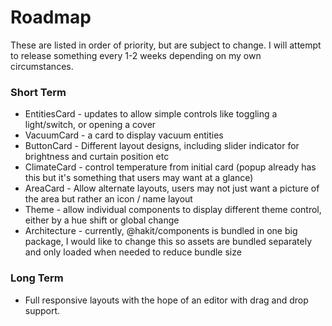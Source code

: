 # Roadmap
These are listed in order of priority, but are subject to change. I will attempt to release something every 1-2 weeks depending on my own circumstances.

### Short Term

* EntitiesCard - updates to allow simple controls like toggling a light/switch, or opening a cover
* VacuumCard - a card to display vacuum entities
* ButtonCard - Different layout designs, including slider indicator for brightness and curtain position etc
* ClimateCard - control temperature from initial card (popup already has this but it's something that users may want at a glance)
* AreaCard - Allow alternate layouts, users may not just want a picture of the area but rather an icon / name layout
* Theme - allow individual components to display different theme control, either by a hue shift or global change
* Architecture - currently, @hakit/components is bundled in one big package, I would like to change this so assets are bundled separately and only loaded when needed to reduce bundle size



### Long Term

* Full responsive layouts with the hope of an editor with drag and drop support.
